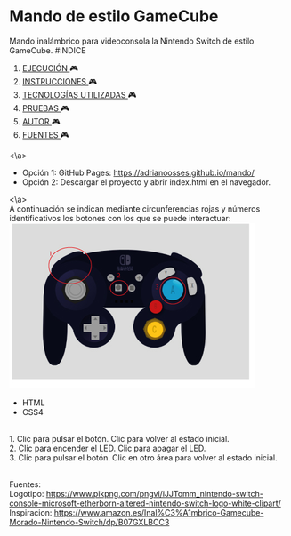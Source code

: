 # Mando de estilo GameCube
Mando inalámbrico para videoconsola la Nintendo Switch de estilo GameCube.
#INDICE
1. [ EJECUCIÓN ](#run) :video_game:
2. [ INSTRUCCIONES ](#inst) :video_game:
3. [ TECNOLOGÍAS UTILIZADAS ](#tech) :video_game:
4. [ PRUEBAS ](#test) :video_game:
5. [ AUTOR ](#author) :video_game:
6. [ FUENTES ](#fonts) :video_game:

<a name="run"><\a>
 - Opción 1: GitHub Pages: https://adrianoosses.github.io/mando/ <br>
 - Opción 2: Descargar el proyecto y abrir index.html en el navegador. 
 
<a name="inst"><\a>
<br>A continuación se indican mediante circunferencias rojas y números identificativos los botones con los que se puede interactuar:
<br>
![Mando explicativo](images/mando-explicativo.jpg)

<a name="tech"></a>
- HTML
- CSS4

<a name="test"></a>
<br>1. Clic para pulsar el botón. Clic para volver al estado inicial.
<br>2. Clic para encender el LED. Clic para apagar el LED.
<br>3. Clic para pulsar el botón. Clic en otro área para volver al estado inicial.

<a name="fonts"></a>
<br>Fuentes:
<br>Logotipo: https://www.pikpng.com/pngvi/iJJTomm_nintendo-switch-console-microsoft-etherborn-altered-nintendo-switch-logo-white-clipart/
<br>Inspiracion: https://www.amazon.es/Inal%C3%A1mbrico-Gamecube-Morado-Nintendo-Switch/dp/B07GXLBCC3
